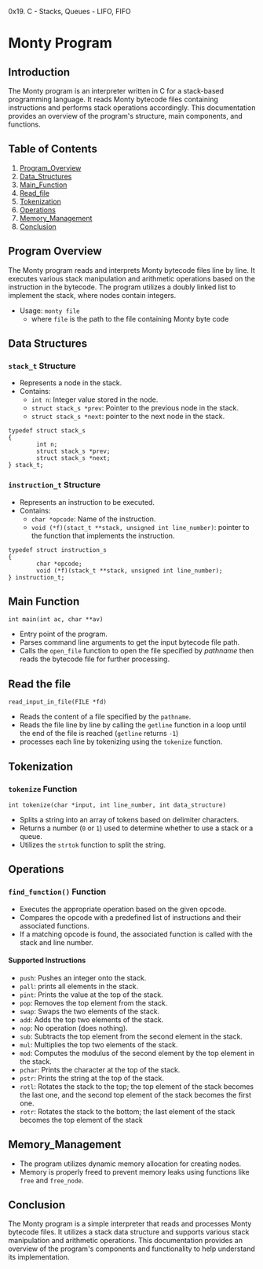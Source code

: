0x19. C - Stacks, Queues - LIFO, FIFO

Monty Program
=====================================


Introduction
------------

The Monty program is an interpreter written in C for a stack-based programming language.
It reads Monty bytecode files containing instructions and performs stack operations accordingly. This documentation provides an overview of the program's structure, main components, and functions.

## Table of Contents
1. [Program_Overview](#program_overview)
2. [Data_Structures](#data_structures)
3. [Main_Function](#main_function)
4. [Read_file](#read_file)
5. [Tokenization](#tokenization)
6. [Operations](#operations)
7. [Memory_Management](#memory_management)
8. [Conclusion](#conclusion)

## Program Overview

The Monty program reads and interprets Monty bytecode files line by line.
It executes various stack manipulation and arithmetic operations based on the instruction in the bytecode. The program utilizes a doubly linked list to implement the stack, where nodes contain integers.
- Usage: `monty file`
    - where `file` is the path to the file containing Monty byte code

## Data Structures
### `stack_t` Structure
- Represents a node in the stack.
- Contains:
    - `int n`: Integer value stored in the node.
    - `struct stack_s *prev`: Pointer to the previous node in the stack.
    - `struct stack_s *next`: pointer to the next node in the stack.
```
typedef struct stack_s
{
        int n;
        struct stack_s *prev;
        struct stack_s *next;
} stack_t;

```
### `instruction_t` Structure
- Represents an instruction to be executed.
- Contains:
    - `char *opcode`: Name of the instruction.
    - `void (*f)(stact_t **stack, unsigned int line_number)`: pointer to the function that implements the instruction.
```
typedef struct instruction_s
{
        char *opcode;
        void (*f)(stack_t **stack, unsigned int line_number);
} instruction_t;

```
## Main Function
`int main(int ac, char **av)`
- Entry point of the program.
- Parses command line arguments to get the input bytecode file path.
- Calls the `open_file` function to open the file specified by *pathname* then reads the bytecode file for further processing.

## Read the file
`read_input_in_file(FILE *fd)`
- Reads the content of a file specified by the `pathname`.
- Reads the file line by line by calling the `getline` function in a loop until the end of the file is reached (`getline` returns `-1`) 
- processes each line by tokenizing using the `tokenize` function.

## Tokenization
### `tokenize` Function
`int tokenize(char *input, int line_number, int data_structure)`
- Splits a string into an array of tokens based on delimiter characters.
- Returns a number (`0` or `1`) used to determine whether to use a stack or a queue.
- Utilizes the `strtok` function to split the string.

## Operations
### `find_function()` Function
- Executes the appropriate operation based on the given opcode.
- Compares the opcode with a predefined list of instructions and their associated functions.
- If a matching opcode is found, the associated function is called with the stack and line number.

#### Supported Instructions
- `push`: Pushes an integer onto the stack.
- `pall`: prints all elements in the stack.
- `pint`: Prints the value at the top of the stack.
- `pop`: Removes the top element from the stack.
- `swap`: Swaps the two elements of the stack.
- `add`: Adds the top two elements of the stack.
- `nop`: No operation (does nothing).
- `sub`: Subtracts the top element from the second element in the stack.
- `mul`: Multiplies the top two elements of the stack.
- `mod`: Computes the modulus of the second element by the top element in the stack.
- `pchar`: Prints the character at the top of the stack.
- `pstr`: Prints the string at the top of the stack.
- `rotl`:  Rotates the stack to the top; the top element of the stack becomes the last one, and the second top element of the stack becomes the first one.
- `rotr`:  Rotates the stack to the bottom; the last element of the stack becomes the top element of the stack

## Memory_Management
- The program utilizes dynamic memory allocation for creating nodes.
- Memory is properly freed to prevent memory leaks using functions like `free` and `free_node`.

## Conclusion
The Monty program is a simple interpreter that reads and processes Monty bytecode files. It utilizes a stack data structure and supports various stack manipulation and arithmetic operations. This documentation provides an overview of the program's components and functionality to help understand its implementation.
